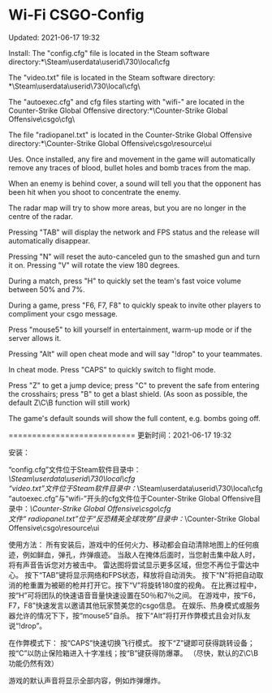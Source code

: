 # Wi-Fi CSGO-Config
Updated: 2021-06-17 19:32

Install:
The "config.cfg" file is located in the Steam software directory:*\Steam\userdata\userid\730\local\cfg

The "video.txt" file is located in the Steam software directory: *\Steam\userdata\userid\730\local\cfg\

The "autoexec.cfg" and cfg files starting with "wifi-" are located in the Counter-Strike Global Offensive directory:*\Counter-Strike Global Offensive\csgo\cfg\

The file "radiopanel.txt" is located in the Counter-Strike Global Offensive directory:*\Counter-Strike Global Offensive\csgo\resource\ui

Ues.
Once installed, any fire and movement in the game will automatically remove any traces of blood, bullet holes and bomb traces from the map.

When an enemy is behind cover, a sound will tell you that the opponent has been hit when you shoot to concentrate the enemy.

The radar map will try to show more areas, but you are no longer in the centre of the radar.

Pressing "TAB" will display the network and FPS status and the release will automatically disappear.

Pressing "N" will reset the auto-canceled gun to the smashed gun and turn it on. Pressing "V" will rotate the view 180 degrees.

During a match, press "H" to quickly set the team's fast voice volume between 50% and 7%.

During a game, press "F6, F7, F8" to quickly speak to invite other players to compliment your csgo message.

Press "mouse5" to kill yourself in entertainment, warm-up mode or if the server allows it.

Pressing "Alt" will open cheat mode and will say "!drop" to your teammates.

In cheat mode.
Press "CAPS" to quickly switch to flight mode.

Press "Z" to get a jump device; press "C" to prevent the safe from entering the crosshairs; press "B" to get a blast shield. (As soon as possible, the default Z\C\B function will still work)

The game's default sounds will show the full content, e.g. bombs going off.

===========================
更新时间：2021-06-17 19:32

安装：

“config.cfg”文件位于Steam软件目录中：*\Steam\userdata\userid\730\local\cfg\
“video.txt”文件位于Steam软件目录中：*\Steam\userdata\userid\730\local\cfg\
“autoexec.cfg”与“wifi-”开头的cfg文件位于Counter-Strike Global Offensive目录中：*\Counter-Strike Global Offensive\csgo\cfg\
文件“ radiopanel.txt”位于“反恐精英全球攻势”目录中：*\Counter-Strike Global Offensive\csgo\resource\ui

使用方法：
所有安装后，游戏中的任何火力、移动都会自动清除地图上的任何痕迹，例如鲜血，弹孔，炸弹痕迹。
当敌人在掩体后面时，当您射击集中敌人时，将有声音告诉您对方被击中。
雷达图将尝试显示更多区域，但您不再位于雷达中心。
按下“TAB”键将显示网络和FPS状态，释放将自动消失。
按下“N”将把自动取消的枪重置为被砸的枪并打开它。按下“V”将旋转180度的视角。
在比赛过程中，按“H”可将团队的快速语音音量快速设置在50％和7％之间。
在游戏中，按“F6，F7，F8”快速发言以邀请其他玩家赞美您的csgo信息。
在娱乐、热身模式或服务器允许的情况下下，按“mouse5”自杀。
按下“Alt”将打开作弊模式且会对队友说“!drop”。

在作弊模式下：
按“CAPS”快速切换飞行模式。
按下“Z”键即可获得跳转设备；按“C”以防止保险箱进入十字准线；按“B”键获得防爆罩。 （尽快，默认的Z\C\B功能仍然有效）

游戏的默认声音将显示全部内容，例如炸弹爆炸。
